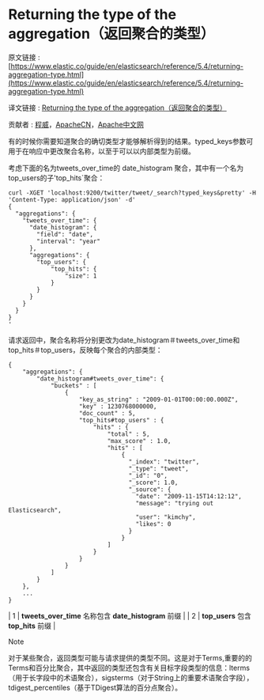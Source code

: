 # Returning the type of the aggregation（返回聚合的类型）

原文链接 : [https://www.elastic.co/guide/en/elasticsearch/reference/5.4/returning-aggregation-type.html](https://www.elastic.co/guide/en/elasticsearch/reference/5.4/returning-aggregation-type.html)

译文链接 : [Returning the type of the aggregation（返回聚合的类型）](/pages/viewpage.action?pageId=10030358)

贡献者 : [程威](/display/~chengwei)，[ApacheCN](/display/~apachecn)，[Apache中文网](/display/~apachechina)

有的时候你需要知道聚合的确切类型才能够解析得到的结果。typed_keys参数可用于在响应中更改聚合名称，以至于可以以内部类型为前缀。

考虑下面的名为tweets_over_time的 date_histogram 聚合，其中有一个名为top_users的子'top_hits`聚合：

```
curl -XGET 'localhost:9200/twitter/tweet/_search?typed_keys&pretty' -H 'Content-Type: application/json' -d'
{
  "aggregations": {
    "tweets_over_time": {
      "date_histogram": {
        "field": "date",
        "interval": "year"
      },
      "aggregations": {
        "top_users": {
            "top_hits": {
                "size": 1
            }
        }
      }
    }
  }
}
'
```

请求返回中，聚合名称将分别更改为date_histogram＃tweets_over_time和top_hits＃top_users，反映每个聚合的内部类型：

```
{
    "aggregations": {
        "date_histogram#tweets_over_time": { 
            "buckets" : [
                {
                    "key_as_string" : "2009-01-01T00:00:00.000Z",
                    "key" : 1230768000000,
                    "doc_count" : 5,
                    "top_hits#top_users" : {  
                        "hits" : {
                            "total" : 5,
                            "max_score" : 1.0,
                            "hits" : [
                                {
                                  "_index": "twitter",
                                  "_type": "tweet",
                                  "_id": "0",
                                  "_score": 1.0,
                                  "_source": {
                                    "date": "2009-11-15T14:12:12",
                                    "message": "trying out Elasticsearch",
                                    "user": "kimchy",
                                    "likes": 0
                                  }
                                }
                            ]
                        }
                    }
                }
            ]
        }
    },
    ...
}
```

| 1 | **tweets_over_time** 名称包含 **date_histogram** 前缀 |
| 2 | **top_users** 包含 **top_hits** 前缀 |

Note

对于某些聚合，返回类型可能与请求提供的类型不同。这是对于Terms,重要的的Terms和百分比聚合，其中返回的类型还包含有关目标字段类型的信息：lterms（用于长字段中的术语聚合），sigsterms（对于String上的重要术语聚合字段），tdigest_percentiles（基于TDigest算法的百分点聚合）。
